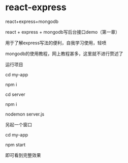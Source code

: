 # react-express
react+express+mongodb

react + express + mongodb写后台接口demo（第一章）

用于了解express写法的便利，自我学习使用，轻喷

mongodb的使用教程，网上教程甚多，这里就不进行赘述了

运行项目

cd my-app

npm i

cd server

npm i

nodemon server.js


另起一个窗口

cd my-app

npm start



即可看到完整效果

